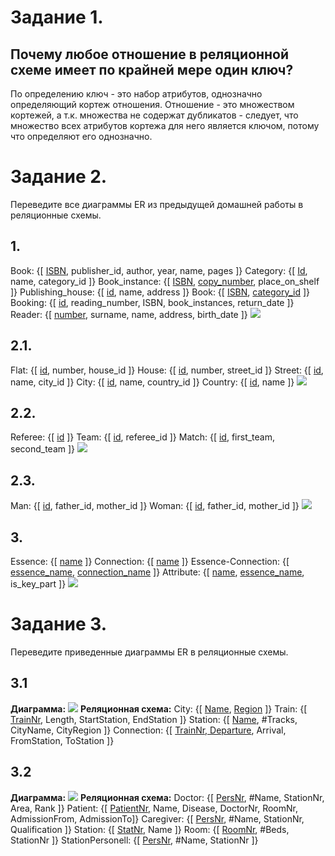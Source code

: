 ﻿# Задание 1.
## Почему любое отношение в реляционной схеме имеет по крайней мере один ключ?
По определению ключ - это набор атрибутов, однозначно определяющий кортеж отношения. Отношение - это множеством кортежей, а т.к. множества не содержат дубликатов -  следует, что множество всех атрибутов кортежа для него является ключом, потому что определяют его однозначно.
# Задание 2.
Переведите все диаграммы ER из предыдущей домашней работы в реляционные схемы.
## 1.
Book: {[ <ins>ISBN</ins>, publisher_id, author, year, name, pages ]}
Category: {[ <ins>Id</ins>, name, category_id ]}
Book_instance: {[ <ins>ISBN</ins>, <ins>copy_number</ins>, place_on_shelf ]}
Publishing_house: {[ <ins>id</ins>, name, address ]}
Book: {[ <ins>ISBN</ins>, <ins>category_id</ins> ]}
Booking: {[ <ins>id</ins>, reading_number, ISBN, book_instances, return_date ]}
Reader: {[ <ins>number</ins>, surname, name, address, birth_date ]}
![](images/Practice2task1.png)
## 2.1.
Flat: {[ <ins>id</ins>, number, house_id ]}
House: {[ <ins>id</ins>, number, street_id ]}
Street: {[ <ins>id</ins>, name, city_id ]}
City: {[ <ins>id</ins>, name, country_id ]}
Country: {[ <ins>id</ins>, name ]}
![](images/Practice2task2_1.png)
## 2.2.
Referee: {[ <ins>id</ins> ]}
Team: {[ <ins>id</ins>, referee_id ]}
Match: {[ <ins>id</ins>, first_team, second_team ]}
![](images/Practice2task2_2.png)
## 2.3.
Man: {[ <ins>id</ins>, father_id, mother_id ]}
Woman: {[ <ins>id</ins>, father_id, mother_id ]}
![](images/Practice2task2_3.png)
## 3.
Essence: {[ <ins>name</ins> ]}
Connection: {[ <ins>name</ins> ]}
Essence-Connection: {[ <ins>essence_name</ins>, <ins>connection_name</ins> ]}
Attribute: {[ <ins>name</ins>, <ins>essence_name</ins>, is_key_part ]}
![](images/Practice2task3.png)
# Задание 3.
Переведите приведенные диаграммы ER в реляционные схемы.
## 3.1
**Диаграмма:**
![](images/Practice3_task3_1.png)
**Реляционная схема:**
City: {[ <ins>Name</ins>, <ins>Region</ins> ]}
Train: {[ <ins>TrainNr</ins>, Length, StartStation, EndStation ]}
Station: {[ <ins>Name</ins>, #Tracks, CityName, CityRegion ]}
Connection: {[ <ins>TrainNr, Departure</ins>, Arrival, FromStation, ToStation ]}
## 3.2
**Диаграмма:**
![](images/Practice3_task3_2.png)
**Реляционная схема:**
Doctor: {[ <ins>PersNr</ins>, #Name, StationNr, Area, Rank ]}
Patient: {[ <ins>PatientNr</ins>, Name, Disease, DoctorNr, RoomNr, AdmissionFrom, AdmissionTo]}
Caregiver: {[ <ins>PersNr</ins>, #Name, StationNr, Qualification ]}
Station: {[ <ins>StatNr</ins>, Name ]}
Room: {[ <ins>RoomNr</ins>, #Beds, StationNr ]}
StationPersonell: {[ <ins>PersNr</ins>, #Name, StationNr ]}

